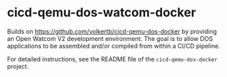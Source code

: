 # cicd-qemu-dos-watcom-docker

Builds on https://github.com/volkertb/cicd-qemu-dos-docker by providing an Open Watcom V2 development environment. The
goal is to allow DOS applications to be assembled and/or compiled from within a CI/CD pipeline.

For detailed instructions, see the README file of the `cicd-qemu-dos-docker` project.

